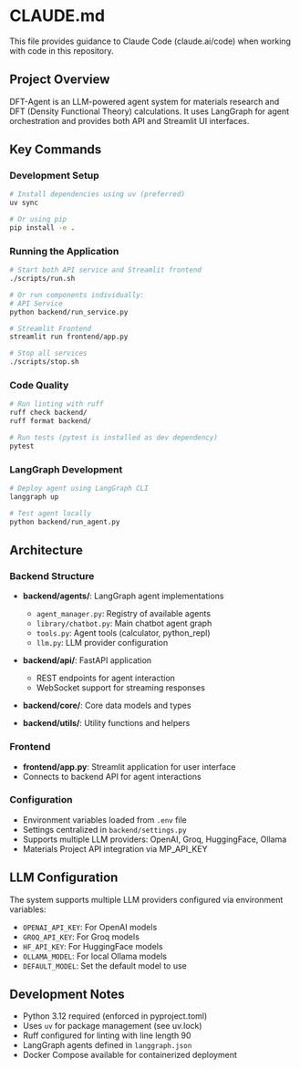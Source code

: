 # CLAUDE.md

This file provides guidance to Claude Code (claude.ai/code) when working with code in this repository.

## Project Overview

DFT-Agent is an LLM-powered agent system for materials research and DFT (Density Functional Theory) calculations. It uses LangGraph for agent orchestration and provides both API and Streamlit UI interfaces.

## Key Commands

### Development Setup
```bash
# Install dependencies using uv (preferred)
uv sync

# Or using pip
pip install -e .
```

### Running the Application
```bash
# Start both API service and Streamlit frontend
./scripts/run.sh

# Or run components individually:
# API Service
python backend/run_service.py

# Streamlit Frontend  
streamlit run frontend/app.py

# Stop all services
./scripts/stop.sh
```

### Code Quality
```bash
# Run linting with ruff
ruff check backend/
ruff format backend/

# Run tests (pytest is installed as dev dependency)
pytest
```

### LangGraph Development
```bash
# Deploy agent using LangGraph CLI
langgraph up

# Test agent locally
python backend/run_agent.py
```

## Architecture

### Backend Structure
- **backend/agents/**: LangGraph agent implementations
  - `agent_manager.py`: Registry of available agents
  - `library/chatbot.py`: Main chatbot agent graph
  - `tools.py`: Agent tools (calculator, python_repl)
  - `llm.py`: LLM provider configuration
  
- **backend/api/**: FastAPI application
  - REST endpoints for agent interaction
  - WebSocket support for streaming responses
  
- **backend/core/**: Core data models and types
  
- **backend/utils/**: Utility functions and helpers

### Frontend
- **frontend/app.py**: Streamlit application for user interface
- Connects to backend API for agent interactions

### Configuration
- Environment variables loaded from `.env` file
- Settings centralized in `backend/settings.py`
- Supports multiple LLM providers: OpenAI, Groq, HuggingFace, Ollama
- Materials Project API integration via MP_API_KEY

## LLM Configuration

The system supports multiple LLM providers configured via environment variables:
- `OPENAI_API_KEY`: For OpenAI models
- `GROQ_API_KEY`: For Groq models  
- `HF_API_KEY`: For HuggingFace models
- `OLLAMA_MODEL`: For local Ollama models
- `DEFAULT_MODEL`: Set the default model to use

## Development Notes

- Python 3.12 required (enforced in pyproject.toml)
- Uses `uv` for package management (see uv.lock)
- Ruff configured for linting with line length 90
- LangGraph agents defined in `langgraph.json`
- Docker Compose available for containerized deployment